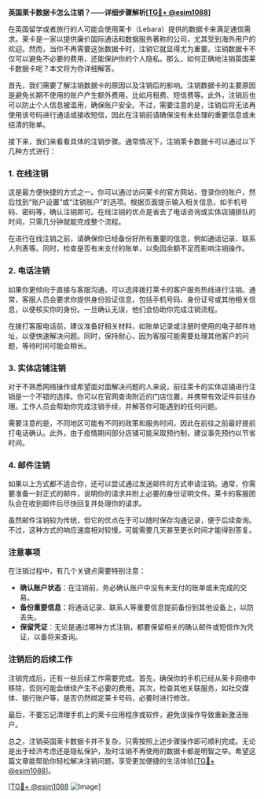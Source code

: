 **英国莱卡数据卡怎么注销？——详细步骤解析[[TG💪+ @esim1088](https://t.me/s/esim1088)]**

在英国留学或者旅行的人可能会使用莱卡（Lebara）提供的数据卡来满足通信需求。莱卡是一家以提供廉价国际通话和数据服务著称的公司，尤其受到海外用户的欢迎。然而，当你不再需要这张数据卡时，注销它就显得尤为重要。注销数据卡不仅可以避免不必要的费用，还能保护你的个人隐私。那么，如何正确地注销英国莱卡数据卡呢？本文将为你详细解答。

首先，我们需要了解注销数据卡的原因以及注销后的影响。注销数据卡的主要原因是避免长期不使用的账户产生额外费用，比如月租费、短信费等。此外，注销后也可以防止个人信息被滥用，确保账户安全。不过，需要注意的是，注销后将无法再使用该号码进行通话或接收短信，因此在注销前请确保没有未处理的重要信息或未结清的账单。

接下来，我们来看看具体的注销步骤。通常情况下，注销莱卡数据卡可以通过以下几种方式进行：

### **1. 在线注销**
这是最方便快捷的方式之一。你可以通过访问莱卡的官方网站，登录你的账户，然后找到“账户设置”或“注销账户”的选项。根据页面提示输入相关信息，如手机号码、密码等，确认注销即可。在线注销的优点是省去了电话咨询或实体店铺排队的时间，只需几分钟就能完成整个流程。

在进行在线注销之前，请确保你已经备份好所有重要的信息，例如通话记录、联系人列表等。同时，检查是否有未支付的账单，以免因余额不足而影响注销操作。

### **2. 电话注销**
如果你更倾向于直接与客服沟通，可以选择拨打莱卡的客户服务热线进行注销。通常，客服人员会要求你提供身份验证信息，包括手机号码、身份证号或其他相关信息，以便核实你的身份。一旦确认无误，他们会协助你完成注销流程。

在拨打客服电话前，建议准备好相关材料，如账单记录或注册时使用的电子邮件地址，以便快速解决问题。同时，保持耐心，因为客服可能需要处理其他客户的问题，等待时间可能会稍长。

### **3. 实体店铺注销**
对于不熟悉网络操作或希望面对面解决问题的人来说，前往莱卡的实体店铺进行注销是一个不错的选择。你可以在官网查询附近的门店位置，并携带有效证件前往办理。工作人员会帮助你完成注销手续，并解答你可能遇到的任何问题。

需要注意的是，不同地区可能有不同的政策和服务时间，因此在前往之前最好提前打电话确认。此外，由于疫情期间部分店铺可能采取预约制，建议事先预约以节省时间。

### **4. 邮件注销**
如果以上方式都不适合你，还可以尝试通过发送邮件的方式申请注销。通常，你需要准备一封正式的邮件，说明你的请求并附上必要的身份证明文件。莱卡的客服团队会在收到邮件后尽快回复并处理你的请求。

虽然邮件注销较为传统，但它的优点在于可以随时保存沟通记录，便于后续查询。不过，这种方式的响应速度相对较慢，可能需要几天甚至更长时间才能得到答复。

### **注意事项**
在注销过程中，有几个关键点需要特别注意：

- **确认账户状态**：在注销前，务必确认账户中没有未支付的账单或未完成的交易。
- **备份重要信息**：将通话记录、联系人等重要信息提前备份到其他设备上，以防丢失。
- **保留凭证**：无论是通过哪种方式注销，都要保留相关的确认邮件或短信作为凭证，以备将来查询。

### **注销后的后续工作**
注销完成后，还有一些后续工作需要完成。首先，确保你的手机已经从莱卡网络中移除，否则可能会继续产生不必要的费用。其次，检查其他关联服务，如社交媒体、银行账户等，是否仍然绑定莱卡号码，必要时进行修改。

最后，不要忘记清理手机上的莱卡应用程序或软件，避免误操作导致重新激活账户。

总之，注销英国莱卡数据卡并不复杂，只需按照上述步骤操作即可顺利完成。无论是出于经济考虑还是隐私保护，及时注销不再使用的数据卡都是明智之举。希望这篇文章能帮助你轻松解决注销问题，享受更加便捷的生活体验[[TG💪+ @esim1088](https://t.me/s/esim1088)]。

[[TG💪+ @esim1088](https://t.me/s/esim1088) ![Image](https://i.postimg.cc/4NQfJmqS/Snipaste-2025-05-13-00-14-12.png)]